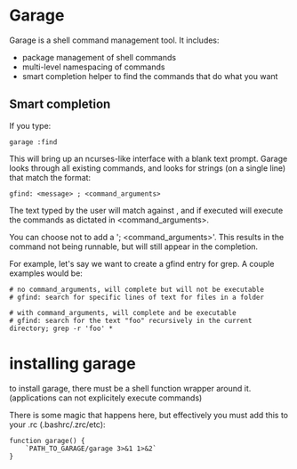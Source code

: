 # Garage

Garage is a shell command management tool. It includes:

* package management of shell commands
* multi-level namespacing of commands
* smart completion helper to find the commands that do what you want

## Smart completion

If you type:

    garage :find

This will bring up an ncurses-like interface with a blank text prompt. Garage looks through all existing commands,
and looks for strings (on a single line) that match the format:

    gfind: <message> ; <command_arguments>

The text typed by the user will match against <message>, and if
executed will execute the commands as dictated in <command_arguments>.

You can choose not to add a '; <command_arguments>'. This results in
the command not being runnable, but will still appear in the
completion.

For example, let's say we want to create a gfind entry for grep. A couple examples would be:

    # no command_arguments, will complete but will not be executable
    # gfind: search for specific lines of text for files in a folder

    # with command_arguments, will complete and be executable
    # gfind: search for the text "foo" recursively in the current directory; grep -r 'foo' *


# installing garage

to install garage, there must be a shell function wrapper around
it. (applications can not explicitely execute commands)

There is some magic that happens here, but effectively you must add this to your .rc (.bashrc/.zrc/etc):

    function garage() {
        `PATH_TO_GARAGE/garage 3>&1 1>&2`
    }
